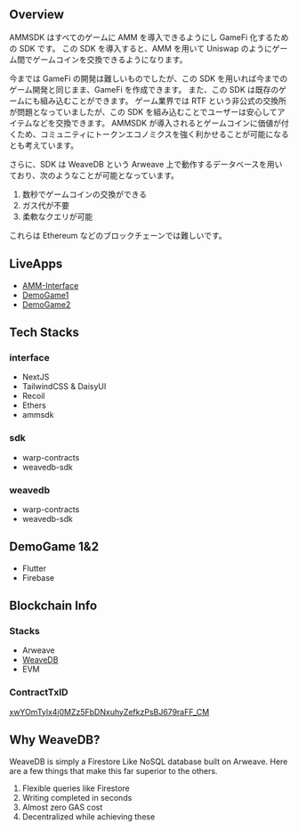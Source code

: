 ## Overview

AMMSDK はすべてのゲームに AMM を導入できるようにし GameFi 化するための SDK です。
この SDK を導入すると、AMM を用いて Uniswap のようにゲーム間でゲームコインを交換できるようになります。

今までは GameFi の開発は難しいものでしたが、この SDK を用いれば今までのゲーム開発と同じまま、GameFi を作成できます。
また、この SDK は既存のゲームにも組み込むことができます。
ゲーム業界では RTF という非公式の交換所が問題となっていましたが、この SDK を組み込むことでユーザーは安心してアイテムなどを交換できます。
AMMSDK が導入されるとゲームコインに価値が付くため、コミュニティにトークンエコノミクスを強く利かせることが可能になるとも考えています。

さらに、SDK は WeaveDB という Arweave 上で動作するデータベースを用いており、次のようなことが可能となっています。

1. 数秒でゲームコインの交換ができる
2. ガス代が不要
3. 柔軟なクエリが可能

これらは Ethereum などのブロックチェーンでは難しいです。

## LiveApps

- [AMM-Interface](https://ammsdk-interface.vercel.app/)
- [DemoGame1](https://melodic-toffee-b33dc3.netlify.app/#/)
- [DemoGame2](https://playful-pothos-3b3146.netlify.app/#/)

## Tech Stacks

### interface

- NextJS
- TailwindCSS & DaisyUI
- Recoil
- Ethers
- ammsdk

### sdk

- warp-contracts
- weavedb-sdk

### weavedb

- warp-contracts
- weavedb-sdk

## DemoGame 1&2

- Flutter
- Firebase

## Blockchain Info

### Stacks

- Arweave
- [WeaveDB](https://weavedb.dev/)
- EVM

### ContractTxID

[xwYOmTylx4j0MZz5FbDNxuhyZefkzPsBJ679raFF_CM](https://sonar.warp.cc/?#/app/contract/xwYOmTylx4j0MZz5FbDNxuhyZefkzPsBJ679raFF_CM)

## Why WeaveDB?

WeaveDB is simply a Firestore Like NoSQL database built on Arweave.
Here are a few things that make this far superior to the others.

1. Flexible queries like Firestore
2. Writing completed in seconds
3. Almost zero GAS cost
4. Decentralized while achieving these
